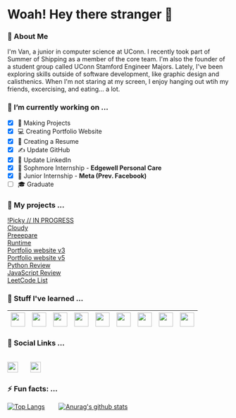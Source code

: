 # Woah! Hey there stranger 👋

### 💬 About Me

I'm Van, a junior in computer science at UConn. I recently took part of Summer of Shipping as a member of the core team. I'm also the founder of a student group called UConn Stamford Engineer Majors. Lately, I've been exploring skills outside of software development, like graphic design and calisthenics. When I'm not staring at my screen, I enjoy hanging out wtih my friends, excercising, and eating... a lot.

### 🔭 I’m currently working on ...

- [x] 🔧 Making Projects
- [x] 💻 Creating Portfolio Website
- [x] 📄 Creating a Resume
- [x] ✍ Update GitHub
- [x] 🤝 Update LinkedIn
- [x] 🤵 Sophmore Internship - <b>Edgewell Personal Care</b>
- [x] 🤵 Junior Internship - <b>Meta (Prev. Facebook)</b>
- [ ] 🎓 Graduate

### 🔨 My projects ...

 [!Picky // IN PROGRESS](https://github.com/Hi-Van/Not-Picky/tree/master/my-app)\
 [Cloudy](https://cloudy-word-cloud.herokuapp.com/)\
 [Preeepare](https://hi-van.github.io/preeepare/)\
 [Runtime](https://hi-van.github.io/runtime-sheet/)\
 [Portfolio website v3](https://hi-van.github.io/)\
 [Portfolio website v5](https://hi-van.github.io/portfolio/)\
 [Python Review](https://github.com/Hi-Van/python-review)\
 [JavaScript Review](https://github.com/Hi-Van/javascript-review)\
 [LeetCode List](https://github.com/Hi-Van/Leetcode-list)

### 🌱 Stuff I've learned ...

| [<img height="32px" src="https://cdn.svgporn.com/logos/javascript.svg">](https://developer.mozilla.org/en-US/docs/Web/JavaScript) | [<img height="32px" src="https://cdn.svgporn.com/logos/react.svg">](https://reactjs.org/docs/getting-started.html) | [<img height="32px" width="32px" src="https://cdn.svgporn.com/logos/nextjs.svg">](https://nextjs.org/docs) |  [<img height="32px" width="32px" src="https://cdn.svgporn.com/logos/html-5.svg">](https://developer.mozilla.org/en-US/docs/Web/Guide/HTML/HTML5) | [<img height="32px" width="32px" src="https://cdn.svgporn.com/logos/css-3.svg">](https://developer.mozilla.org/en-US/docs/Web/CSS) | [<img height="32px" width="32px" src="https://cdn.svgporn.com/logos/python.svg">](https://devdocs.io/python~3.7/) | [<img height="32px" width="32px" src="https://cdn.svgporn.com/logos/git-icon.svg">](https://git-scm.com/docs) | [<img height="32px" width="32px" src="https://cdn.svgporn.com/logos/figma.svg">](https://www.figma.com/) | [<img height="32px" width="32px" src="https://cdn.svgporn.com/logos/material-ui.svg">](https://material-ui.com/getting-started/installation/) |
|-|-|-|-|-|-|-|-|-|

### 🙋 Social Links ...
&nbsp;\
[<img height="24px" src="https://cdn.svgporn.com/logos/twitter.svg">](https://twitter.com/Hi_Im_Van) &nbsp;&nbsp;&nbsp;&nbsp;&nbsp; [<img height="24px" src="https://cdn.svgporn.com/logos/linkedin.svg">](https://www.linkedin.com/in/van-s/) 

### ⚡ Fun facts: ...

[![Top Langs](https://github-readme-stats.vercel.app/api/top-langs/?username=hi-van&theme=buefy&show_icons=true)](https://github.com/anuraghazra/github-readme-stats) &nbsp;&nbsp;&nbsp;&nbsp;&nbsp;&nbsp;
[![Anurag's github stats](https://github-readme-stats.vercel.app/api?username=hi-van&theme=buefy&show_icons=true)](https://github.com/anuraghazra/github-readme-stats)
